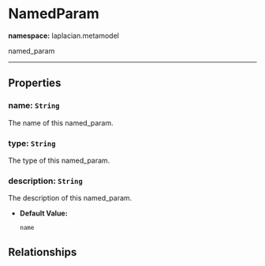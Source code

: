 # **NamedParam**
**namespace:** laplacian.metamodel

named_param



---

## Properties

### name: `String`
The name of this named_param.

### type: `String`
The type of this named_param.

### description: `String`
The description of this named_param.
- **Default Value:**
  ```kotlin
  name
  ```

## Relationships